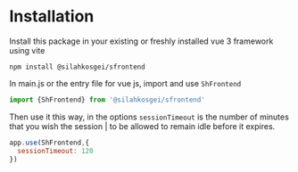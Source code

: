 # Installation

Install this package in your existing or freshly installed vue 3 framework 
using vite

```shell
npm install @silahkosgei/sfrontend
```

In main.js or the entry file for vue js, import and use ``ShFrontend``

```javascript
import {ShFrontend} from '@silahkosgei/sfrontend'
```

Then use it this way, in the options ```sessionTimeout``` is the number of minutes that you wish the session
| to be allowed to remain idle before it expires.

```javascript
app.use(ShFrontend,{
  sessionTimeout: 120
})
```


